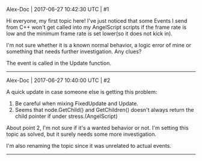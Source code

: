 Alex-Doc | 2017-06-27 10:42:30 UTC | #1

Hi everyone, my first topic here!
I've just noticed that some Events I send from C++ won't get called into my AngelScript scripts if the frame rate is low and the minimum frame rate is set lower(so it does not kick in).

I'm not sure whether it is a known normal behavior, a logic error of mine or something that needs further investigation.
Any clues?

The event is called in the Update function.

-------------------------

Alex-Doc | 2017-06-27 10:40:00 UTC | #2

A quick update in case someone else is getting this problem:

1) Be careful when mixing FixedUpdate and Update.
2) Seems that node.GetChild() and GetChildren() doesn't always return the child pointer if under stress.(AngelScript)

About point 2, I'm not sure if it's a wanted behavior or not.
I'm setting this topic as solved, but it surely needs some more investigation.

I'm also renaming the topic since it was unrelated to actual events.

-------------------------

